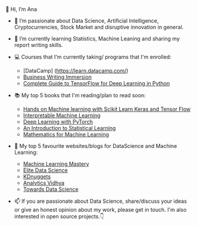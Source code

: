 👋 Hi, I’m Ana 

- 👀 I’m passionate about Data Science, Artificial Intelligence, Cryptocurrencies, Stock Market and disruptive innovation in general.

- 🌱 I’m currently learning Statistics, Machine Leaning and sharing my report writing skills.

- 💻 Courses that I'm currently taking/ programs that I'm enrolled:
    * [DataCamp] (https://learn.datacamp.com/)
    * [Business Writing Immersion](https://www.udemy.com/course/business-writing-immersion/)
    * [Complete Guide to TensorFlow for Deep Learning in Python](https://www.udemy.com/course/complete-guide-to-tensorflow-for-deep-learning-with-python/learn/lecture/7798546?start=15#overview)
    
- 📚 My top 5 books that I'm reading/plan to read soon:
    * [Hands on Machine learning with Scikit Learn Keras and Tensor Flow](https://github.com/ageron/handson-ml2)
    * [Interpretable Machine Learning](https://christophm.github.io/interpretable-ml-book/)
    * [Deep Learning with PyTorch](https://pytorch.org/assets/deep-learning/Deep-Learning-with-PyTorch.pdf)
    * [An Introduction to Statistical Learning](https://static1.squarespace.com/static/5ff2adbe3fe4fe33db902812/t/6009dd9fa7bc363aa822d2c7/1611259312432/ISLR+Seventh+Printing.pdf)
    * [Mathematics for Machine Learning](https://gwthomas.github.io/docs/math4ml.pdf)
    
- 📰 My top 5 favourite websites/blogs for DataScience and Machine Learning:
    * [Machine Learning Mastery](https://machinelearningmastery.com/)
    * [Elite Data Science](https://elitedatascience.com/)
    * [KDnuggets](https://www.kdnuggets.com/)
    * [Analytics Vidhya](https://www.analyticsvidhya.com/)
    * [Towards Data Science](https://towardsdatascience.com/)
    
- 📫 If you are passionate about Data Science, share/discuss your ideas or give an honest opinion about my work, please get in touch.
I'm also interested in open source projects.👇

<!---
anasfmatias/anasfmatias is a ✨ special ✨ repository because its `README.md` (this file) appears on your GitHub profile.
You can click the Preview link to take a look at your changes.
--->

